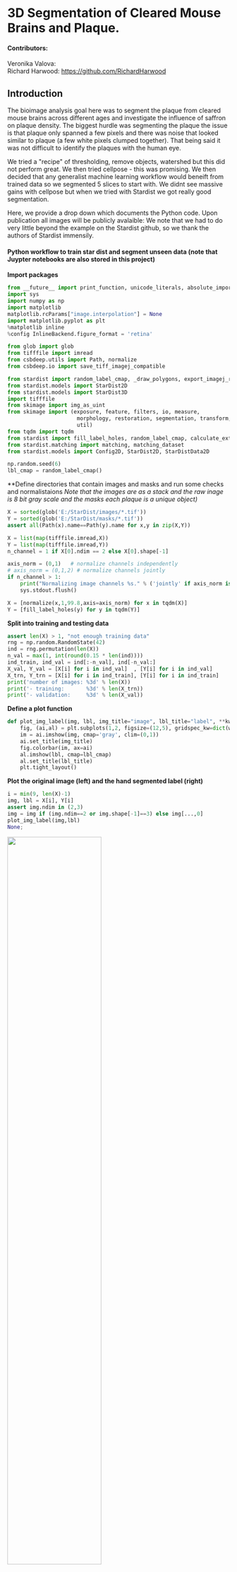 # 3D Segmentation of Cleared Mouse Brains and Plaque.

#### Contributors: 
Veronika Valova:   <br>
Richard Harwood: https://github.com/RichardHarwood <br>

## Introduction
The bioimage analysis goal here was to segment the plaque from cleared mouse brains across different ages and investigate the influence of saffron on plaque density.
The biggest hurdle was segmenting the plaque the issue is that plaque only spanned a few pixels and there was noise that looked similar to plaque (a few white pixels clumped together). That being said it was not difficult to identify the plaques with the human eye. 

We tried a "recipe" of thresholding, remove objects, watershed but this did not perform great. We then tried cellpose - this was promising. We then decided that any generalist machine learning workflow would beneift from trained data so we segmented 5 slices to start with. We didnt see massive gains with cellpose but when we tried with Stardist we got really good segmentation. 

Here, we provide a drop down which documents the Python code. Upon publication all images will be publicly avalaible:
We note that we had to do very little beyond the example on the Stardist github, so we thank the authors of Stardist immensily. 

#### Python workflow to train star dist and segment unseen data (note that Juypter notebooks are also stored in this project)

**Import packages** 
```python 
from __future__ import print_function, unicode_literals, absolute_import, division
import sys
import numpy as np
import matplotlib
matplotlib.rcParams["image.interpolation"] = None
import matplotlib.pyplot as plt
%matplotlib inline
%config InlineBackend.figure_format = 'retina'

from glob import glob
from tifffile import imread
from csbdeep.utils import Path, normalize
from csbdeep.io import save_tiff_imagej_compatible

from stardist import random_label_cmap, _draw_polygons, export_imagej_rois
from stardist.models import StarDist2D
from stardist.models import StarDist3D
import tifffile 
from skimage import img_as_uint
from skimage import (exposure, feature, filters, io, measure,
                      morphology, restoration, segmentation, transform,
                      util)
from tqdm import tqdm
from stardist import fill_label_holes, random_label_cmap, calculate_extents, gputools_available
from stardist.matching import matching, matching_dataset
from stardist.models import Config2D, StarDist2D, StarDistData2D

np.random.seed(6)
lbl_cmap = random_label_cmap()
```
**Define directories that contain images and masks and run some checks and normalistaions
*Note that the images are as a stack and the raw inage is 8 bit gray scale and the masks each plaque is a unique object)*

```python
X = sorted(glob('E:/StarDist/images/*.tif'))
Y = sorted(glob('E:/StarDist/masks/*.tif'))
assert all(Path(x).name==Path(y).name for x,y in zip(X,Y))

X = list(map(tifffile.imread,X))
Y = list(map(tifffile.imread,Y))
n_channel = 1 if X[0].ndim == 2 else X[0].shape[-1]

axis_norm = (0,1)   # normalize channels independently
# axis_norm = (0,1,2) # normalize channels jointly
if n_channel > 1:
    print("Normalizing image channels %s." % ('jointly' if axis_norm is None or 2 in axis_norm else 'independently'))
    sys.stdout.flush()

X = [normalize(x,1,99.8,axis=axis_norm) for x in tqdm(X)]
Y = [fill_label_holes(y) for y in tqdm(Y)]
```
**Split into training and testing data**

```python 
assert len(X) > 1, "not enough training data"
rng = np.random.RandomState(42)
ind = rng.permutation(len(X))
n_val = max(1, int(round(0.15 * len(ind))))
ind_train, ind_val = ind[:-n_val], ind[-n_val:]
X_val, Y_val = [X[i] for i in ind_val]  , [Y[i] for i in ind_val]
X_trn, Y_trn = [X[i] for i in ind_train], [Y[i] for i in ind_train] 
print('number of images: %3d' % len(X))
print('- training:       %3d' % len(X_trn))
print('- validation:     %3d' % len(X_val))
```
**Define a plot function**

```python
def plot_img_label(img, lbl, img_title="image", lbl_title="label", **kwargs):
    fig, (ai,al) = plt.subplots(1,2, figsize=(12,5), gridspec_kw=dict(width_ratios=(1.25,1)))
    im = ai.imshow(img, cmap='gray', clim=(0,1))
    ai.set_title(img_title)    
    fig.colorbar(im, ax=ai)
    al.imshow(lbl, cmap=lbl_cmap)
    al.set_title(lbl_title)
    plt.tight_layout()
   ```
**Plot the original image (left) and the hand segmented label (right)**

```python
i = min(9, len(X)-1)
img, lbl = X[i], Y[i]
assert img.ndim in (2,3)
img = img if (img.ndim==2 or img.shape[-1]==3) else img[...,0]
plot_img_label(img,lbl)
None;
```

<img src="REF_IMAGES/D1C1_%20%20%20SIFIG.png" width=65% height=65%>
